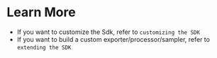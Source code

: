 # Learn More

- If you want to customize the Sdk, refer to `customizing the SDK`
- If you want to build a custom exporter/processor/sampler, refer to `extending the SDK`
<!-- (../extending-the-sdk/README.md). -->
<!-- (../customizing-the-sdk/README.md). -->
